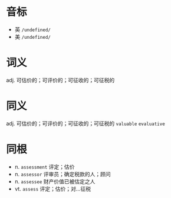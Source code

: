 # 音标

- 英 `/undefined/`
- 美 `/undefined/`

# 词义

adj. 可估价的；可评价的；可征收的；可征税的


# 同义

adj. 可估价的；可评价的；可征收的；可征税的
`valuable` `evaluative`

# 同根

- n. `assessment` 评定；估价
- n. `assessor` 评审员；确定税款的人；顾问
- n. `assessee` 财产价值已被估定之人
- vt. `assess` 评定；估价；对…征税

